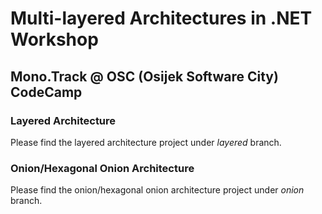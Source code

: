 # Multi-layered Architectures in .NET Workshop 

## Mono.Track @ OSC (Osijek Software City) CodeCamp

### Layered Architecture 

Please find the layered architecture project under _layered_ branch. 

### Onion/Hexagonal Onion Architecture 

Please find the onion/hexagonal onion architecture project under _onion_ branch. 

    